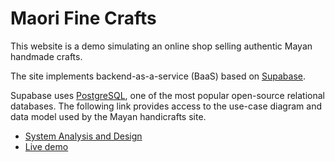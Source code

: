 # Maori Fine Crafts

This website is a demo simulating an online shop selling authentic Mayan handmade crafts.

The site implements backend-as-a-service (BaaS) based on [Supabase](https://supabase.com/).

Supabase uses [PostgreSQL](https://www.postgresql.org/), one of the most popular open-source relational databases. The following link provides access to the use-case diagram and data model used by the Mayan handicrafts site.

- [System Analysis and Design](https://viewer.diagrams.net/?tags=%7B%7D&highlight=0000ff&edit=_blank&layers=1&nav=1&page-id=G5joS5WQsq4Hca0EG5QD&title=Ecommerce%20Frontstore.drawio#R%3Cmxfile%3E%3Cdiagram%20id%3D%22qZy4j8M72FENCWA4GprZ%22%20name%3D%22Use-case%20Diagram%22%3E7Vlbb9s6DP41fmxhW7aTPObScwasA4Jlw9anQbUVWzi2lclKk%2BzXj7Kk%2BCK3XYu06cEKJIBJ0ZT08aNAyg6aF%2Ft%2FOd5kn1hCcsd3U04TBy0c3%2FfgD4oNTklHIS1W9JdRulq7pQmpOoaCsVzQTVcZs7IksejoMOds1zVbs9xexirGObG032giMqUdh26j%2F0BompmJPFePFNgYa0WV4YTtWip05aA5Z0yop2I%2FJ7lExuCi3vvnntHjwjgpxZ%2B8EH4u8Y8bln35Lirvurr7eLMcXYyUlzucb%2FWG9WLFwSDA2bZMiHTiOmi2y6ggqw2O5egOAgq6TBQ5SB48rmmez1nOOMglK8FopmcgXJD9vUv3joAATQgriOAHMNEvIIPhQclRoMRdExHf4J61ooEircQ66OnRdQMUPGisnoDb%2BHHcSJlMJd8aJFo4dUEFGPjhe1u4kcJlaMTFvj24OGhJzUmStE%2FWHrCwLrblMXlgQ6FOJcxTIh6wuydQrUiEA4EwOk5yLOhdd7lDwdEzLBmFjRx5ELhdHhx5YVyobeq32rnQdxR2HfmjniOFg%2BWo5spx28%2Bnj2fRZ0Uwj7P6QOIyhJwl21hUNqvyHE468ngmniLteiiN7bTzgoFo98E8Wdb5FmxLiHeGAY83CpnvhmfGDFmYTeOYVACTy3hC%2BNvCC%2FnRmfEKLLxmGK9As8AC39ZU6%2BHVQmQIsBOgFEZhl1XeAKu8B87dk6MUWijNt5UA59yCB%2BqejXzcFvk0FrIymEkwKNRY1%2FiW5EtWUUFZCSa3TICPlsE0p6kcEOz01PMDrwOqF9igogFMX6ymiCxMP%2BES6sv%2FL6TIn5wX0okFqX3aPadMu%2FTCbqUWjCeP1Gq1tCScws4IN8o9FcrhBGlR%2BRuPjdy4k8KhJfSdOa9fDY6G6fBeDT6tGnRfiKZn6yaic%2FLCH%2FVOodC9HIUh8iYepCmK%2FOexxCpV%2BqfWS7PEbhrOwRJzZHmd8yp88LQ6IbPMlc9jJ1PwfjKdgnN2x%2FUXcs5%2F59xrcs7uWP9CzqF3zr0m5%2Byu3%2FGjHNCaJfQOHlNRh1ep1qxee8PH6OeWmYGLqv5kMQUDP9js1Wt63Di6uohZAb1yLO%2BtVtDAkTVXPr9W5CJW91kLilOOCzMp7EvN210LqDsr7CUK9HJSj3XTFwMPZb9Qr3SlzbyB7rCgSSIHZ9UGx7RMr8laUgc1ms%2BaTbVKcPYf6d37cybkjUk9hUyOjQxeHc5wBj8I8FzmUwjLnIPsNTL8pDkXc1aCa0zr5CG4EjtSiRfoWvt3dk6%2FaQ2GrqDMVdUTulYQmw8%2BirzNNzF09Rs%3D%3C%2Fdiagram%3E%3Cdiagram%20id%3D%22G5joS5WQsq4Hca0EG5QD%22%20name%3D%22Activity%20Diagram%3A%20Purchase%20Products%22%3E7Zpdc6MqGMc%2FTS57RkSNvWzS7NlzcTqd7U5frnaIEmVWxUHSJPvpD0SIIrax3TTJmW1vKg8vwv%2F5AQ%2BYEZzm678ZKtN%2FaYyzkevE6xG8HrkuAMAT%2F6RlU1v8cVAbEkZiVagx3JFfWBkdZV2SGFdGQU5pxklpGiNaFDjihg0xRldmsQXNzLeWKMGW4S5CmW19IDFPa2voO439KyZJqt8MHJWTI11YGaoUxXTVMsHZCE4Zpbx%2BytdTnEnxtC51vS8v5O46xnDBh1S44DfzoloV0f108evm4fFps%2Flyod3zjLKlGvFEioZl04zGy4hXWqV6FHyjpWF0WcRYtg5GcLJKCcd3JYpk7krAIGwpzzOVrV6DGcfrFwcAdrIInjDNMWcbUURVcLW0G611WKdXjWOAVjttOSVQNqRYSHZNN3KJB6XYW9TzLfXuCV5tnU3LkhSJJBMxXgPK5UDPTUU3BKdWMbBU%2FIZz%2BtxicOQGmejGZM7EUyKfFozmfTqfWF3PgYa6nnNyRseWureZVMB1KIsxO7lkXSB9cHIgQ0uyqzhu0yj2oDOEz1ogL8cnVlK%2FrKXkLCbc0K47s%2FetlynN58vqSIL6hqBw3DObQY%2BgALgfpSiwFLUkEs2I8Aibcojwo5T5FRf63nHEZf6CZNmUZpRtK0Jn%2BycLc0Z%2F4lbOYqFyDqGqZ6oa2PMd9mgKPwxSd4CksYgKVZIyntKEFiibNda21FIdIkLIq4wkhbDNKedit4ITXMRXMiaVjZS4qC0q5g1flb1ZSpxtLTHuR5n4y9fJp3be9dpIbVSqHpYcy%2BuuE0OnSxbhARwKmhLM90aYNgwMZ4iTZ7Mnfb5VVW8pkavBDqLAXOvCTgt1v1SlDiC7XvwGM3AAM423owxVFYlMTDo%2BXRPecqlIPaly8rlxqEx8gD%2F1QWC%2FP8N%2Bf7Zmr98ze7XtN90OO1scBJ0m6oFafrcb8jthcHBkgOyD1wkAOoOFRAdb%2B8HzP8E7BHj2mfUPBc8fCF7rtuYcwHM7cdBQ8Lo7Jhx3Gvpo8Oxjvg3ea5GrjJXOKW71L%2B3TwHEDV%2Fto%2F%2F8OQjTa%2B%2FeC8TlNSa97fn7vXuCBI09J%2B6LjD90LxkP3guATvEOAd2mBt7vytW%2BEdtduB0ETtMBsMN2HpgFmw%2BkRDtqD18RPNA%2BBpt6trcvfnDLzq9hhFsq30Lj3Eurg3J0KJ9c1Yy0Peu%2FDyboT98JBOAlXok2rWCkLVC93GHhOb4df6le3vO5XQ3Pdg%2Fey%2Fc%2Fl7AavHh7mMHpc%2F5gEF%2Fcluei7O64X2xToxfZW6Jqi7Qfg2%2BYD8FUknEm4VOSaoISh3F6mtUV0rWnOmiYi%2Fuad%2BN4I2gtadCN8ZapKFMkvBvDab1LfaSkMktb%2BDwJiT2GLbDsrUxLH20tXcyYidUsbiSmC2WGOCmHnjG%2FfcHtez%2BTx3n5SEMnmJwQ1J80PMeDsPw%3D%3D%3C%2Fdiagram%3E%3Cdiagram%20id%3D%22fAKFOc9divsB3pqjNnwO%22%20name%3D%22Conceptual%20Data%20Model%22%3E7Vrfc5s4EP5rPNN7SAeBIe5jDU5%2FXHJN4%2FTaPt3IoIAmgDghxyZ%2FfVcgDFh2miZ2yAMznjFarVar%2Fb6VtcIjy03WHzjOogsWkHhkGsF6ZHkj00QIjeFLSopKYp86lSDkNFBKjWBO74kSGkq6pAHJO4qCsVjQrCv0WZoSX3RkmHO26qrdsLg7a4ZDognmPo516XcaiKiSTmyjkX8kNIzqmZGhehJcKytBHuGArVoiazayXM6YqJ6StUtiGbw6LtW4sz29G8c4ScVjBnye%2Flzky7D41zKyxddvs5WL7JPxpDJzh%2BOlWvHIdGIwOI1gBieUT7MTnyUJ4T4BzblgnNxwBpOahstSn2RiiWEiBycZKKeLXH7VVvIMp3LxolARdf5fyhVPF9i%2FDTlbpgFYjxkfWe%2BlsykVFKyVBpRm7YaHBQYVxbHKPCy3mqFSaYkb99sL2uGIPlE9YMF%2FY9fsGDQFWZfziAQW4CG5esHZLXGr9XkpS0FzekPjeEsEa%2FBpGoLAblrXDALpnQCs1nQVUUHmIJdTrSDVQMbuCL%2BJS0pFNAhICrIyoEQiLkfhmIYg9XygCOEbl2EcuLqXRmhDTshqwhIieAEqasBE0VnlszlW7VWTHU6dA1ErM2o9rBIy3FhuOAsPira7KezhM1SIb7YbWd%2FnH26n2eev%2F50gjcGXnAVL2Au28clXNIlxhQHwd656ZKT8iMbBOS7YUrqbCyBn3ZpGjNN70McNqpgLtVWZTkdjLkcqm5zkoHNZRxZtiS7wuqN4jnNRe8PiGGc5XZT%2ByYEJ5iFNp0wIluwDt1xT5RXsugcBG5ldtC1TR3uj00bbNJwjwW1qcH8K9mXiH6bfObmR7o8byZVa0XhvugnYlBYbGmWMpqJcsT2FDwTGNd7aIxt8cqGNmjZ8pDoXsIWCm5iWgBDgwIpIHnTQNPfsAK2dpk3o8aOQ359MOh3qZHceh751rFy3NPD%2FwQkZ4H9crj8BcbtvxMca4h7JfU4zQVk6AH804Cd9A2%2Fr%2B3wiz%2BoD5MeCHKG%2BMT%2FdcZSj%2FoD5ETEf9425o2F%2BhYWshQbQjwb6ad%2Bg67cOX3gARYxpfBIkGQq3Zxdu1lMLt82GcPg63dixu6tCXY40jTdnf%2F81pP2hSrnJ6y7lkH5v4y5zyJJyGxj48MJ86L3QQ%2B%2F0Sg%2BL4ez3Qvj3Xu%2BZ%2Bn5wTYe7nZfCv%2F%2FiD%2BkVf%2FODMBwIn3kgtJ96IJwc7TyoV350uMk%2F3E2%2B%2FcrPf%2Fplz3CX%2F9yy%2F2HMez%2FjmfrLOw1vEoSkpj%2BsloriisRY3vbPmh4tpK3wkTR4L%2F%2F4Ac3Z1T3h7Jpd4LSod%2FumL8Fp8KUkTfetOczKix%2Ftxk%2FZeGvXTW%2Fd7vQK1SrNn1EZkqp3TcWP2il4blmBVmNENmobVThkDB7e5yFkbMl98lCwKz1wKiQPksbYTZo2S3a90N8IeYnPXdfjXdxRc1zKzGp%2BmUy7%2B8v0zu5aqBaqBjUE1OxYVtcOMrcMVZHQDJVM3qz7GeTWX06%2BZnKjPyN3TWajHzLXh4Xfs3nPMeil2Oygw7DZ3rKD7EOxGZrNn84q9eave9bsFw%3D%3D%3C%2Fdiagram%3E%3Cdiagram%20name%3D%22Physical%20Data%20Model%22%20id%3D%222MrrYlgzu1AbThAJZA1t%22%3E7V1bc5s4FP41nml3Jhnf8OUxdpw2u26S2uls%2B9SRQTbqAqJCju3%2B%2Bj0CcbNsBxrfapjJBR3EkXTOJ33SQUCl0beXHxhyzU%2FUwFalXjWWlcZtpV6v1WpN%2BCckq0CitVuBYMaIITPFgjH5haWwKqVzYmAvlZFTanHipoU6dRys85QMMUYX6WxTaqVLddEMK4KxjixV%2Bi8xuBlIO1o1ln%2FEZGaGJdeq8oyNwsxS4JnIoIuEqDGoNPqMUh4c2cs%2BtoTxQrsE191tORtVjGGHZ7ng5sfVj4%2FmR3bFfqBhy2NtNPGuxAVCzQuy5rLFT4wac7BkUGm%2BCi0B9XfFIUcTIep5HDEuHdaoggBcwBFxMANBzU9bFnI94mcPJCaxjCFa0TkPFYWp3pQssTEK%2FCXyguuGoEwkhfIpKB%2FLyojTyCIzB451aL0oscewB3UZIo%2FLHCa3LXmomkpa7wUzjpcJkTTdB0xtzNkKssizLelFCeNG6NVFDIpaR8rMBCDqTSlEEoizSHXsKziQ7srjuobiut0%2BGwn09UzKyC%2FhKUtaNulHP70gtoUcgDUy1kQ96ndj3x%2FEsvrUosLZDnWw4m%2BRyWDUfUZshrkUuJQ43DeE1oMfME2%2Feq1VNKhrH9K1OA0%2FIjvjfep4nAGuhA4M7l1g4eIep65UauFpqJ9Jw4vjCeWc2lsRsLs7vI6LEAgZcdA4GAyaag%2F%2BZysQwAKcIGsEQyVyZlbgNn%2FkRLHbNvh2o7UjC6%2Bbfr2zUrDn1PIHP5MYBoaO21uYhOOxi3SRaQHk8VqX3d0JXndYwkONnA6SymKr5daGLBilHMShC80dw1O8HtXzDUDQFCBAfrjI4Z0T4yEcrIO8PQ%2B8TpzZMLiyda6AWW7v4dpeAZRJ3TEQ1CoZJROjVA%2FJKK2TM0o7OwyOM35gg4T6Djw6tDJ76%2BLppKOgQGcYijS%2BIy5WYcSGboNsd%2FtK4UzI5SzgUjwy6ZZkcnoy6Z6aTELFRSSTbmZvXTqZNGoKChxkY1%2FCdBOxAnNIdpQUjkMaanSy5JCjc0gta6zzcCSSI9R5YSTSyO6uiycRNdJpYE9nxOWEOmJJgpcFXozkQErhiKSpLmZLIjk%2BkWinJpJmjkXphRFJ1AVKItHUNSmxxT6AolNIDowUjkI0dQlbUsjxKaRzagrRcqxJL4xCtOy7Zi6eQtQVqejYXsW%2F335qRJyQQnJgpHgUoi5gSwo5OoVEW0tPRyHqTp3CUEgzs7sunkLU3TYuI7qoLNge8WaBSSQ7SopHIurunP7cAxditptMKsXbsv2be7ajGx77H%2FnLOGS2GUCewaKdGRjnsmdbU8OQBdqzrZWRyNAU4V7Pcs%2F2ngBTuOlAqwxL7n1NmZ9RTr5nu1XcqGSrjEpGplCjknKbXbHva%2BWASOEIpJsjGFUSyKEI5OT7tLs5nv26MAKJekBJIF01uFQ%2B9PP7cCkcmbTV9ewjMzD7fs%2BxvZtWCheejMKRucOT2qFIoF0uJvcenoy6xJ8Tnmyri8kChSfb5XoyMoW6nizDk28BTPEmBOWWl72vLvMzysnDk201yHB3akY52vqyXe55iUyxac%2BL%2F7q5738MsZwFUIpHJDleSlMSyaGI5ORhyra6gaZARJI9rHzxRKLuoNHlLriSSXIhpXBM0ilveJ0Bk5z%2BpRKd4t7x6pR3vCJTlHe89gmX4rFJhlfTYGOGw1AkWJrw1QhbSLy0ZBCfCQKWAZ3U6mk%2FYce4Ee%2Byh%2BRg9Asz%2Bkw%2FIWcVklB8zkaO8eiDi4kW45CIoFS2%2BppMfBMJoAyZvF0mT96GbOWrvyNWyHkqYGTs06NzpuMddgrfu8tDWttKJXIRLIyWdWSKXrqfuk0WCplv7BecqvAOxD0Jso2xrK29%2Bl3rrqEsaLu8KkaYoqi1pqi5riiwjaJob1DNEIs9I6jW8kEVLwn%2FmjhOXAWp%2BCKRWL0ZzuGW5Nfh3C7hfBg4dzc9S9OyBDmaYJXWTBwNrnRqw6LQf6xuzCnDU0b9VjyZK4%2FoMJuvt4DdIasz8cS%2FW8QRnJZfMgn0Qf1ilclCEl2n9XNO5en4KHXBhK1L1vSu9UV%2Fz2aqc8GEnv6H16YRG2YWcnIAAi1OPfvTjat6dcu8YNP8Id01lR0SW%2FtP9plCMw2iKJ3oDu3wedlkdzjYZzW6m14RtA6rB8qxtxMdruL9UCAB9rxyUyomG8ChKIkEz6YAtC0%2Ft%2BO5WCdTIvRVjUA9D9RXp4ALADv1%2BIzh8edhJu1KnUfDsa%2FFInpQyrvx3J0gD79%2FYwumsPalC4FVGNjo4srCL0GLsD5nwD6iKCj8vYBZXLpn0rklojwT7OcV%2FXlhYvEOOH%2FyHujjfgn%2BJDx4L4MYAuYu6kG9K42bXJbYlGlurUssEkrGg%2BGg%2FxzZP6iKO59AE0SToJVsBX1VtCt4dZ2fIfr0TlDrROGx5h1lAaPC3%2FuH8WAUFx0WlS6pD1wsN2VlKAuEamMN8rIVL5%2FnmJFX4b1Bwyalm4bN3Zd%2B8XDU0iTCfkK1BKQ4FR2FeK6FRBL5o4K8ESWgggwx6Ml8gRodDJY2oYFtWgk%2FIHVzjGaFItXzT9fBPv%2B%2BcO3jl4fnd38JaN2NHj9VRKAlpKTkZryYpqr9e%2Fjz9%2BP9QypzhMZEzif4fRTZ3j1d%2B3FWf4QEBdfxfTxR8ofR4xeRt%2Fctrt0rbd%2BEuv2a8pVefe70uwe2XZuyRU9IJ9m2uWHyWV%2Bf22WgW0jGHzcLJn3xJ%2BIag%2F8B%3C%2Fdiagram%3E%3C%2Fmxfile%3E)
- [Live demo](https://josecarlosgt.github.io/Mayan-Crafts/)
